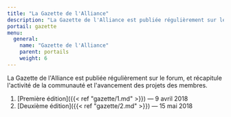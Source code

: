 ```yaml
---
title: "La Gazette de l'Alliance"
description: "La Gazette de l'Alliance est publiée régulièrement sur le forum, et récapitule l'activité de la communauté et l'avancement des projets des membres."
portail: gazette
menu:
  general:
    name: "Gazette de l'Alliance"
    parent: portails
    weight: 6
---
```


La Gazette de l'Alliance est publiée régulièrement sur le forum, et récapitule l'activité de la communauté et l'avancement des projets des membres.

1. [Première édition]({{< ref "gazette/1.md" >}}) — 9 avril 2018
2. [Deuxième édition]({{< ref "gazette/2.md" >}}) — 15 mai 2018